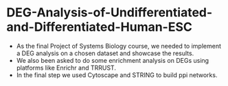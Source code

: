 # DEG-Analysis-of-Undifferentiated-and-Differentiated-Human-ESC

+ As the final Project of Systems Biology course, we needed to implement a DEG analysis on a chosen dataset and showcase the results. 
+ We also been asked to do some enrichment analysis on DEGs using platforms like Enrichr and TRRUST.
+ In the final step we used Cytoscape and STRING to build ppi networks.
